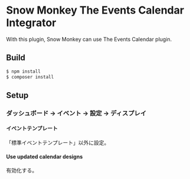 # Snow Monkey The Events Calendar Integrator

With this plugin, Snow Monkey can use The Events Calendar plugin.

## Build

```bash
$ npm install
$ composer install
```

## Setup
### ダッシュボード → イベント → 設定 → ディスプレイ
#### イベントテンプレート
「標準イベントテンプレート」以外に設定。

#### Use updated calendar designs
有効化する。
